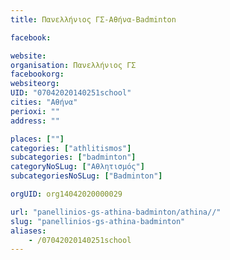 ```yaml
---
title: Πανελλήνιος ΓΣ-Αθήνα-Badminton

facebook:

website:
organisation: Πανελλήνιος ΓΣ
facebookorg:
websiteorg:
UID: "07042020140251school"
cities: "Αθήνα"
perioxi: ""
address: ""

places: [""]
categories: ["athlitismos"]
subcategories: ["badminton"]
categoryNoSLug: ["Αθλητισμός"]
subcategoriesNoSLug: ["Badminton"]

orgUID: org14042020000029

url: "panellinios-gs-athina-badminton/athina//"
slug: "panellinios-gs-athina-badminton"
aliases:
    - /07042020140251school
---
```





